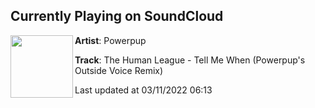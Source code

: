 ## Currently Playing on SoundCloud

[<img align="left" width="100" src="https://i1.sndcdn.com/artworks-000103277481-ny3n8m-t500x500.jpg">](https://soundcloud.com/powerpup/the-human-league-tell-me-when-powerpups-outside-voice-remix?in=powerpup/sets/powerpup-remixes)

**Artist**: Powerpup 

**Track**: The Human League - Tell Me When (Powerpup's Outside Voice Remix)

Last updated at 03/11/2022 06:13
